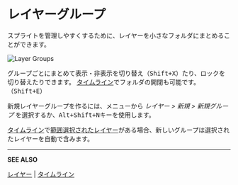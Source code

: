 # レイヤーグループ

スプライトを管理しやすくするために、レイヤーを小さなフォルダにまとめることができます。

![Layer Groups](layer-group/layer-groups.png)

グループごとにまとめて表示・非表示を切り替え（<kbd>Shift+X</kbd>）たり、ロックを切り替えたりできます。
[タイムライン](timeline.md)でフォルダの開閉も可能です。（<kbd>Shift+E</kbd>）

新規レイヤーグループを作るには、メニューから *レイヤー > 新規 > 新規グループ* を選択するか、<kbd>Alt+Shift+N</kbd>キーを使用します。

[タイムライン](timeline.md)で[範囲選択されたレイヤー](range.md)がある場合、新しいグループは選択されたレイヤーを自動で含みます。

---

**SEE ALSO**

[レイヤー](layers.md) |
[タイムライン](timeline.md)
